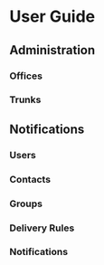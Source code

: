 # User Guide

## Administration

### Offices

### Trunks

## Notifications

### Users

### Contacts

### Groups

### Delivery Rules

### Notifications
